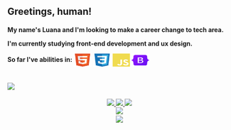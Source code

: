 
## Greetings, human! 
<section> 
  <h4>My name's Luana and I'm looking to make a career change to tech area. 
  <p>I'm currently studying front-end development and ux design. 
  <br>
    <div style="display: inline_block">
      <p>So far I've abilities in:
      <img align="center" alt="HTML" height="30" width="40" src="https://raw.githubusercontent.com/devicons/devicon/master/icons/html5/html5-original.svg">
      <img align="center" alt="CSS" height="30" width="40" src="https://raw.githubusercontent.com/devicons/devicon/master/icons/css3/css3-original.svg">
      <img align="center" alt="Js" height="30" width="40" src="https://raw.githubusercontent.com/devicons/devicon/master/icons/javascript/javascript-plain.svg">
      <img align="center" alt="Bootstrap" height="30" width="40" src="https://raw.githubusercontent.com/devicons/devicon/master/icons/bootstrap/bootstrap-original.svg"> 
    </div>
</section>  
<br>  
<section align="left"> 
  <a href="https://www.linkedin.com/in/luana-souza" target="_blank"><img src="https://img.shields.io/badge/-LinkedIn-%230077B5?style=for-the-badge&logo=linkedin&logoColor=white" target="_blank"></a>
</section>  
  <br>
<section align="center">
  <a href="https://github.com/luuull">
   <img width="35%" src="https://github-readme-stats.vercel.app/api/top-langs/?username=luuull&layout=compact&langs_count=16&theme=buefy"/>  
  </a>
   
   <a href="https://www.programaria.org/especiais/mulheres-tecnologia/">
    <img width="30%" src="https://user-images.githubusercontent.com/101467080/176013851-bc3ea2d8-7185-4989-9cad-89ac2c884d28.png">
   </a> 
   
   <a href="https://github.com/luuull">
    <img width="121" src="https://jianan1104.github.io/avatar.gif">
   </a>
</section> 
  
<section align="center">
  
   <img src="https://github.com/luuull/luuull/blob/output/github-contribution-grid-snake.svg">
  
</section>

<section align="center"> 

  <a href="https://github.com/luuull">
    <img src="https://user-images.githubusercontent.com/101467080/176333971-1cabaf5e-915c-4b01-be6d-31ef4b2397cc.svg">
  </a>  

</section> 
